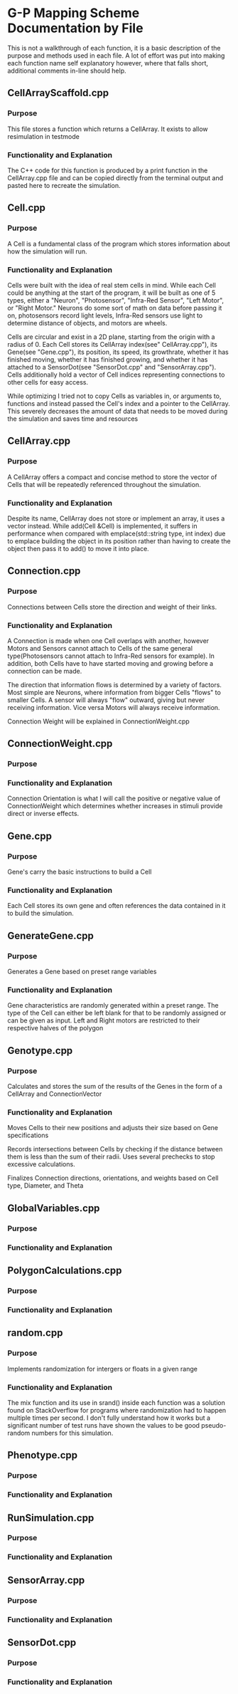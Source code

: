# G-P Mapping Scheme Documentation by File
This is not a walkthrough of each function, it is a basic description of the purpose and methods used
in each file. A lot of effort was put into making each function name self explanatory however, where
that falls short, additional comments in-line should help.

## CellArrayScaffold.cpp

### Purpose
This file stores a function which returns a CellArray. It exists to allow resimulation in testmode

### Functionality and Explanation
The C++ code for this function is produced by a print function in the CellArray.cpp file and can be 
copied directly from the terminal output and pasted here to recreate the simulation.

## Cell.cpp

### Purpose
A Cell is a fundamental class of the program which stores information about how the simulation
will run.

### Functionality and Explanation
Cells were built with the idea of real stem cells in mind. While each Cell could be anything at the start 
of the program, it will be built as one of 5 types, either a "Neuron", "Photosensor", "Infra-Red Sensor", 
"Left Motor", or "Right Motor." Neurons do some sort of math on data before passing it on, photosensors 
record light levels, Infra-Red sensors use light to determine distance of objects, and motors are wheels.

Cells are circular and exist in a 2D plane, starting from the origin with a 
radius of 0. Each Cell stores its CellArray index(see" CellArray.cpp"), its Gene(see "Gene.cpp"),
its position, its speed, its growthrate, whether it has finished moving, whether it has finished growing,
and whether it has attached to a SensorDot(see "SensorDot.cpp" and "SensorArray.cpp"). Cells 
additionally hold a vector of Cell indices representing connections to other cells for easy access.

While optimizing I tried not to copy Cells as variables in, or arguments to, functions and instead
passed the Cell's index and a pointer to the CellArray. This severely decreases the amount of data 
that needs to be moved during the simulation and saves time and resources

## CellArray.cpp

### Purpose
A CellArray offers a compact and concise method to store the vector of Cells that will be 
repeatedly referenced throughout the simulation.

### Functionality and Explanation
Despite its name, CellArray does not store or implement an array, it uses a vector instead. While
add(Cell &Cell) is implemented, it suffers in performance when compared with 
emplace(std::string type, int index) due to emplace building the object in its position rather than 
having to create the object then pass it to add() to move it into place.

## Connection.cpp

### Purpose
Connections between Cells store the direction and weight of their links. 

### Functionality and Explanation
A Connection is made when one Cell overlaps with another, however Motors and Sensors cannot
attach to Cells of the same general type(Photosensors cannot attach to Infra-Red sensors for example).
In addition, both Cells have to have started moving and growing before a connection can be made. 

The direction that information flows is determined by a variety of factors. Most simple are Neurons,
where information from bigger Cells "flows" to smaller Cells. A sensor will always "flow" outward, 
giving but never receiving information. Vice versa Motors will always receive information.

Connection Weight will be explained in ConnectionWeight.cpp

## ConnectionWeight.cpp

### Purpose


### Functionality and Explanation
Connection Orientation is what I will call the positive or negative value of ConnectionWeight which
determines whether increases in stimuli provide direct or inverse effects.

## Gene.cpp

### Purpose
Gene's carry the basic instructions to build a Cell

### Functionality and Explanation
Each Cell stores its own gene and often references the data contained in it to build the simulation.

## GenerateGene.cpp

### Purpose
Generates a Gene based on preset range variables

### Functionality and Explanation
Gene characteristics are randomly generated within a preset range. The type of the Cell can either
be left blank for that to be randomly assigned or can be given as input. Left and Right motors are
restricted to their respective halves of the polygon

## Genotype.cpp

### Purpose
Calculates and stores the sum of the results of the Genes in the form of a CellArray and 
ConnectionVector

### Functionality and Explanation
Moves Cells to their new positions and adjusts their size based on Gene specifications

Records intersections between Cells by checking if the distance between them is less than the 
sum of their radii. Uses several prechecks to stop excessive calculations.

Finalizes Connection directions, orientations, and weights based on Cell type, Diameter, and Theta

## GlobalVariables.cpp

### Purpose
### Functionality and Explanation

## PolygonCalculations.cpp

### Purpose
### Functionality and Explanation

## random.cpp

### Purpose
Implements randomization for intergers or floats in a given range

### Functionality and Explanation
The mix function and its use in srand() inside each function was a solution found on StackOverflow for 
programs where randomization had to happen multiple times per second. I don't fully understand how
it works but a significant number of test runs have shown the values to be good pseudo-random
numbers for this simulation.

## Phenotype.cpp

### Purpose
### Functionality and Explanation

## RunSimulation.cpp

### Purpose
### Functionality and Explanation

## SensorArray.cpp

### Purpose
### Functionality and Explanation

## SensorDot.cpp

### Purpose
### Functionality and Explanation
